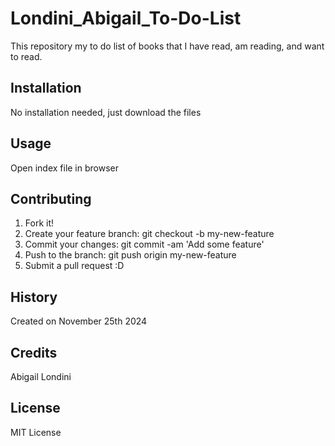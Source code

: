 # Londini_Abigail_To-Do-List
This repository my to do list of books that I have read, am reading, and want to read.

## Installation
No installation needed, just download the files

## Usage
Open index file in browser

## Contributing
1. Fork it!
2. Create your feature branch: git checkout -b my-new-feature
3. Commit your changes: git commit -am 'Add some feature'
4. Push to the branch: git push origin my-new-feature
5. Submit a pull request :D

## History
Created on November 25th 2024

## Credits
Abigail Londini

## License
MIT License